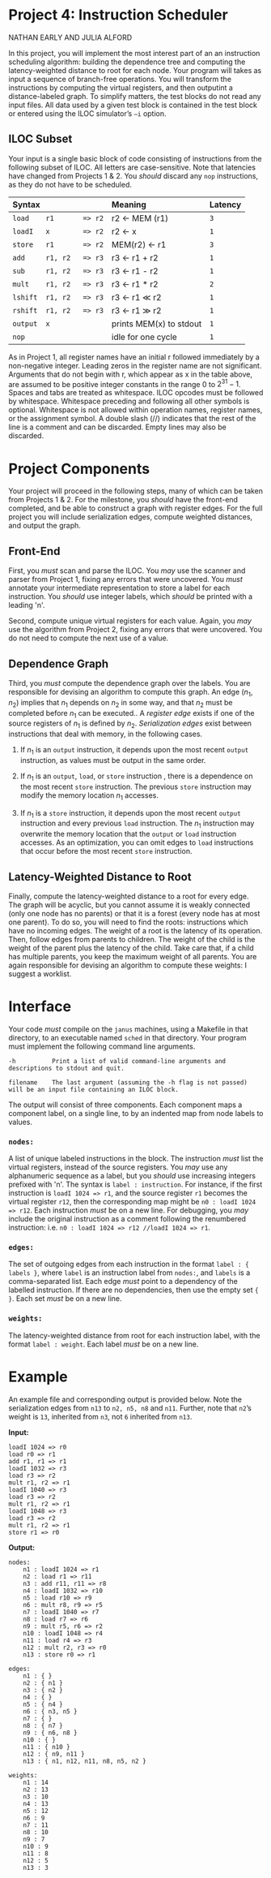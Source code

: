 # Project 4: Instruction Scheduler

NATHAN EARLY AND JULIA ALFORD

In this project, you will implement the most interest part of an an instruction scheduling algorithm: building the dependence tree and computing the latency-weighted distance to root for each node. Your program will takes
as input a sequence of branch-free operations. You will transform the instructions by computing the virtual registers, and then outputint a
distance-labeled graph. To simplify matters, the test blocks do not read any input files. All data used by a given test block is contained in the test block or entered  using the ILOC simulator’s  `–i` option.


## ILOC Subset

Your input is a single basic block of code consisting of instructions
from the following subset of ILOC. All letters are case-sensitive. Note
that latencies have changed from Projects 1 \& 2. You *should* discard any  `nop` instructions, as they do not have to be scheduled.

|             Syntax                   | Meaning                 | Latency |
|:-----------------------------------|:------------------------|:--------|
| `load    r1       => r2`  | r2 $\gets$ MEM (r1)     | `3`      |
| `loadI   x        => r2`  | r2 $\gets$ x            | `1`      |
| `store   r1       => r2`  | MEM(r2) $\gets$ r1      | `3`      |
| `add     r1, r2   => r3`  | r3 $\gets$ r1 + r2      | `1`      |
| `sub     r1, r2   => r3`  | r3 $\gets$ r1 - r2      | `1`      |
| `mult    r1, r2   => r3`  | r3 $\gets$ r1 \* r2     | `2`      |
| `lshift  r1, r2   => r3`  | r3 $\gets$ r1 $\ll$ r2  | `1`      |
| `rshift  r1, r2   => r3`  | r3 $\gets$ r1 $\gg$ r2  | `1`      |
| `output  x             `  | prints MEM(x) to stdout | `1`      |
| `nop                   `  | idle for one cycle      | `1`      |

As in Project 1, all register names have an initial r followed
immediately by a non-negative integer. Leading zeros in the register
name are not significant. Arguments that do not begin with r, which
appear as x in the table above, are assumed to be positive integer
constants in the range 0 to $2^{31} - 1$. Spaces and tabs are treated as
whitespace. ILOC opcodes must be followed by whitespace. Whitespace
preceding and following all other symbols is optional. Whitespace is not
allowed within operation names, register names, or the assignment
symbol. A double slash (//) indicates that the rest of the line is a
comment and can be discarded. Empty lines may also be discarded.

# Project Components

Your project will proceed in the following steps, many of which can be
taken from Projects 1 & 2. For the milestone, you *should* have the front-end completed, and be able to construct a graph with register edges. For the full project you will include serialization edges, compute weighted distances, and output the graph.

## Front-End

First, you *must* scan and parse the ILOC. You *may* use the
scanner and parser from Project 1, fixing any errors that were
uncovered. You *must* annotate your intermediate representation to
store a label for each instruction. You *should* use integer labels, which *should* be printed with a leading 'n'.

Second, compute unique virtual registers for each value. Again, you *may*
use the algorithm from Project 2, fixing any errors that were uncovered.
You do not need to compute the next use of a value.

## Dependence Graph

Third, you *must* compute the dependence graph over the labels.
You are responsible for devising an algorithm to compute this graph. An
edge $(n_1, n_2)$ implies that $n_1$ depends on $n_2$ in some way, and
that $n_2$ must be completed before $n_1$ can be executed.. A *register
edge* exists if one of the source registers of $n_1$ is defined by
$n_2$. *Serialization edges* exist between instructions that deal with
memory, in the following cases.

1.  If $n_1$ is an `output` instruction, it depends upon
    the most recent `output` instruction, as values must be output in
    the same order.

2.  If $n_1$ is an  `output`,  `load`, or  `store` instruction ,
    there is a dependence on the most recent  `store` instruction.
    The previous  `store` instruction may modify the memory location
    $n_1$ accesses.

3.  If $n_1$ is a  `store` instruction, it depends upon the 
    most recent  `output` instruction and every previous  `load`
    instruction. The $n_1$ instruction may overwrite the memory location
    that the  `output` or  `load` instruction accesses. As an
    optimization, you can omit edges to  `load` instructions that occur
    before the most recent  `store` instruction.

## Latency-Weighted Distance to Root

Finally, compute the latency-weighted distance to a root for every edge. The graph will be acyclic, but you cannot assume it is weakly connected (only one node has no parents) or that it is a forest (every node has at most one parent). To do so, you will need to find the roots: instructions which have no
incoming edges. The weight of a root is the latency of its operation. Then, follow edges from parents to children. The weight of the child is the weight of the parent plus the latency of the child. Take care that, if a child has multiple parents, you keep the maximum weight of all
parents. You are again responsible for devising an algorithm to compute
these weights: I suggest a worklist. 

# Interface

Your code *must* compile on the `janus` machines, using a Makefile in that directory, to an executable named  `sched` in that directory. Your program must implement the following command line arguments.

```
-h  		Print a list of valid command-line arguments and descriptions to stdout and quit.

filename  	The last argument (assuming the -h flag is not passed) will be an input file containing an ILOC block.
```

The output will consist of three components. Each component maps a component label, on a single line, to by an indented map from node labels to values.

### `nodes:`
A list of unique labeled instructions in the block. The instruction *must* list the virtual registers, instead of the source registers. You *may* use any alphanumeric sequence as a label, but you *should* use increasing integers prefixed with 'n'. The syntax is  `label : instruction`. For instance, if the first
instruction is  `loadI 1024 => r1`, and the source register  `r1`
becomes the virtual register  `r12`, then the corresponding map might
be  `n0 : loadI 1024 => r12`. Each instruction *must* be on a new line. For debugging, you *may* include the original instruction as a comment following the renumbered instruction: i.e.
`n0 : loadI 1024 => r12 //loadI 1024 => r1`.

### `edges:`
The set of outgoing edges from each instruction in the format 
`label : { labels }`, where `label` is an instruction label from `nodes:`, and `labels` is a comma-separated list. Each edge *must*
point to a dependency of the labelled instruction. If there are no dependencies, then use the empty set  `{ }`. Each set *must* be on a new line.

### `weights:`
The latency-weighted distance from root for each instruction label, with the format `label : weight`. Each label *must* be on a new line.

# Example

An example file and corresponding output is provided below. Note the
serialization edges from  `n13` to  `n2, n5, n8` and  `n11`. Further,
note that  `n2`’s weight is  `13`, inherited from  `n3`, not  `6`
inherited from  `n13`.

**Input:**

    loadI 1024 => r0
    load r0 => r1
    add r1, r1 => r1
    loadI 1032 => r3
    load r3 => r2
    mult r1, r2 => r1
    loadI 1040 => r3
    load r3 => r2
    mult r1, r2 => r1
    loadI 1048 => r3
    load r3 => r2
    mult r1, r2 => r1
    store r1 => r0

**Output:**

    nodes:
        n1 : loadI 1024 => r1
        n2 : load r1 => r11
        n3 : add r11, r11 => r8
        n4 : loadI 1032 => r10
        n5 : load r10 => r9
        n6 : mult r8, r9 => r5
        n7 : loadI 1040 => r7
        n8 : load r7 => r6
        n9 : mult r5, r6 => r2
        n10 : loadI 1048 => r4
        n11 : load r4 => r3
        n12 : mult r2, r3 => r0
        n13 : store r0 => r1

    edges:
        n1 : { }
        n2 : { n1 }
        n3 : { n2 }
        n4 : { }
        n5 : { n4 }
        n6 : { n3, n5 }
        n7 : { }
        n8 : { n7 }
        n9 : { n6, n8 }
        n10 : { }
        n11 : { n10 }
        n12 : { n9, n11 }
        n13 : { n1, n12, n11, n8, n5, n2 }

    weights:
        n1 : 14
        n2 : 13
        n3 : 10
        n4 : 13
        n5 : 12
        n6 : 9
        n7 : 11
        n8 : 10
        n9 : 7
        n10 : 9
        n11 : 8
        n12 : 5
        n13 : 3
